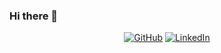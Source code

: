 ### Hi there 👋

<!--
**rsflaherty/rsflaherty** is a ✨ _special_ ✨ repository because its `README.md` (this file) appears on your GitHub profile.

Here are some ideas to get you started:

- 🔭 I’m currently working on ...
- 🌱 I’m currently learning ...
- 👯 I’m looking to collaborate on ...
- 🤔 I’m looking for help with ...
- 💬 Ask me about ...
- 📫 How to reach me: ...
- 😄 Pronouns: ...
- ⚡ Fun fact: ...
-->
<p align="center">
  <a href="https://github.com/rsflaherty"><img src="https://img.shields.io/badge/Github--_.svg?label=GitHub&style=social&logo=github" alt="GitHub" /></a>
  <a href="https://www.linkedin.com/in/richard-flaherty"><img src="https://img.shields.io/badge/LinkedIn--_.svg?style=social&logo=linkedin" alt="LinkedIn" /></a>
</p>
